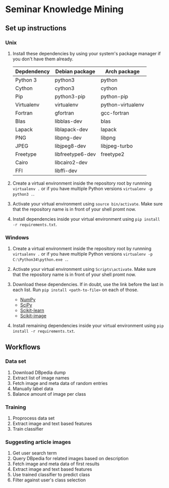 Seminar Knowledge Mining
========================

Set up instructions
-------------------

### Unix

1. Install these dependencies by using your system's package manager if you
don't have them already.

    | Depdendency |  Debian package  |    Arch package   |
    | ----------- | ---------------- | ----------------- |
    | Python 3    | python3          | python            |
    | Cython      | cython3          | cython            |
    | Pip         | python3-pip      | python-pip        |
    | Virtualenv  | virtualenv       | python-virtualenv |
    | Fortran     | gfortran         | gcc-fortran       |
    | Blas        | libblas-dev      | blas              |
    | Lapack      | liblapack-dev    | lapack            |
    | PNG         | libpng-dev       | libpng            |
    | JPEG        | libjpeg8-dev     | libjpeg-turbo     |
    | Freetype    | libfreetype6-dev | freetype2         |
    | Cairo       | libcairo2-dev    |                   |
    | FFI         | libffi-dev       |                   |

2. Create a virtual environment inside the repository root by runnning
`virtualenv .` or if you have multiple Python versions `virtualenv -p python3
.`.
3. Activate your virtual environment using `source bin/activate`. Make sure
that the repository name is in front of your shell promt now.
4. Install dependencies inside your virtual environment using `pip install -r
requirements.txt`.

### Windows

1. Create a virtual environment inside the repository root by runnning
`virtualenv .` or if you have multiple Python versions `virtualenv -p
C:\Python34\python.exe .`.
2. Activate your virtual environment using `Scripts\activate`. Make sure that
the repository name is in front of your shell promt now.
3. Download these dependencies. If in doubt, use the link before the last in
each list. Run `pip install <path-to-file>` on each of those.

    - [NumPy](http://www.lfd.uci.edu/~gohlke/pythonlibs/#numpy)
    - [SciPy](http://www.lfd.uci.edu/~gohlke/pythonlibs/#scipy)
    - [Scikit-learn](http://www.lfd.uci.edu/~gohlke/pythonlibs/#scikit-learn)
    - [Scikit-image](http://www.lfd.uci.edu/~gohlke/pythonlibs/#scikit-image)

4. Install remaining dependencies inside your virtual environment using `pip
install -r requirements.txt`.

Workflows
---------

### Data set

1. Download DBpedia dump
2. Extract list of image names
3. Fetch image and meta data of random entries
4. Manually label data
5. Balance amount of image per class

### Training

1. Proprocess data set
2. Extract image and text based features
3. Train classifier

### Suggesting article images

1. Get user search term
2. Query DBpedia for related images based on description
3. Fetch image and meta data of first results
4. Extract image and text based features
5. Use trained classifier to predict class
6. Filter against user's class selection
